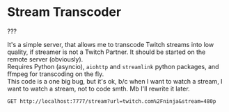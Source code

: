 # Stream Transcoder

???

It's a simple server, that allows me to transcode Twitch streams into low quality, if streamer is not a Twitch Partner. It should be started on the remote server (obviously).  
Requires Python (asyncio), `aiohttp` and `streamlink` python packages, and ffmpeg for transcoding on the fly.  
This code is a one big bug, but it's ok, b/c when I want to watch a stream, I want to watch a stream, not to code smth. Mb I'll rewrite it later.

```
GET http://localhost:7777/stream?url=twitch.com%2Fninja&stream=480p
```
